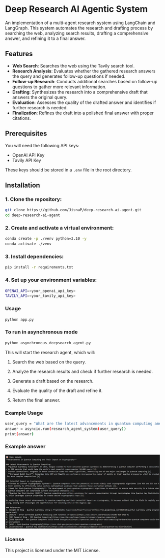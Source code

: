 # Deep Research AI Agentic System

An implementation of a multi-agent research system using LangChain and LangGraph. This system automates the research and drafting process by searching the web, analyzing search results, drafting a comprehensive answer, and refining it to a final answer.

## Features
- **Web Search**: Searches the web using the Tavily search tool.
- **Research Analysis**: Evaluates whether the gathered research answers the query and generates follow-up questions if needed.
- **Follow-up Research**: Conducts additional searches based on follow-up questions to gather more relevant information.
- **Drafting**: Synthesizes the research into a comprehensive draft that answers the original query.
- **Evaluation**: Assesses the quality of the drafted answer and identifies if further research is needed.
- **Finalization**: Refines the draft into a polished final answer with proper citations.

## Prerequisites



You will need the following API keys:
- OpenAI API Key
- Tavily API Key

These keys should be stored in a `.env` file in the root directory.


## Installation

### 1. Clone the repository:
```bash
git clone https://github.com/JisnaP/deep-research-ai-agent.git
cd deep-research-ai-agent
```
### 2. Create and activate a virtual environment:

```bash
conda create -p ./venv python=3.10 -y
conda activate ./venv
```
### 3. Install dependencies:
```bash
pip install -r requirements.txt
```
### 4. Set up your environment variables:
```bash
OPENAI_API=<your_openai_api_key>
TAVILY_API=<your_tavily_api_key>

```
### Usage

```bash
python app.py

```
### To run in asynchronous mode

```bash
python asynchronous_deepsearch_agent.py

```
This will start the research agent, which will:

1. Search the web based on the query.

2. Analyze the research results and check if further research is needed.

3. Generate a draft based on the research.

4. Evaluate the quality of the draft and refine it.

5. Return the final answer.

### Example Usage
```bash
user_query = "What are the latest advancements in quantum computing and their potential impact on cryptography?"
answer = asyncio.run(research_agent_system(user_query))
print(answer)

```
### Example answer 

![Final Answer](https://github.com/JisnaP/DeepResearch_AI_Agent_System/blob/main/final%20answer.png)
### License

This project is licensed under the MIT License.